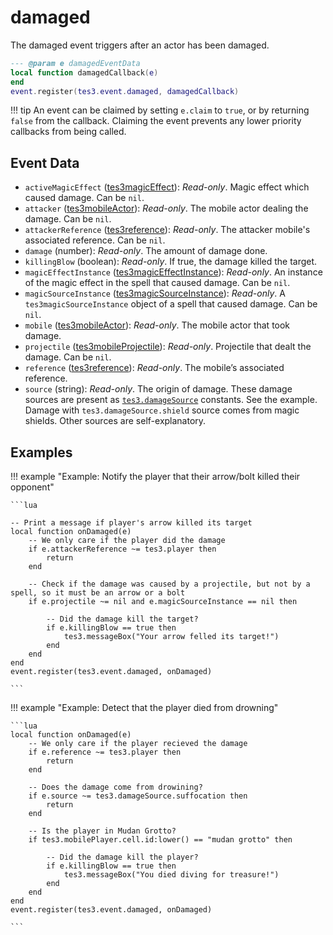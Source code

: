<!---
	This file is autogenerated. Do not edit this file manually. Your changes will be ignored.
	More information: https://github.com/MWSE/MWSE/tree/master/docs
-->

# damaged
<div class="search_terms" style="display: none">damaged</div>

The damaged event triggers after an actor has been damaged.

```lua
--- @param e damagedEventData
local function damagedCallback(e)
end
event.register(tes3.event.damaged, damagedCallback)
```

!!! tip
	An event can be claimed by setting `e.claim` to `true`, or by returning `false` from the callback. Claiming the event prevents any lower priority callbacks from being called.

## Event Data

* `activeMagicEffect` ([tes3magicEffect](../../types/tes3magicEffect)): *Read-only*. Magic effect which caused damage. Can be `nil`.
* `attacker` ([tes3mobileActor](../../types/tes3mobileActor)): *Read-only*. The mobile actor dealing the damage. Can be `nil`.
* `attackerReference` ([tes3reference](../../types/tes3reference)): *Read-only*. The attacker mobile's associated reference. Can be `nil`.
* `damage` (number): *Read-only*. The amount of damage done.
* `killingBlow` (boolean): *Read-only*. If true, the damage killed the target.
* `magicEffectInstance` ([tes3magicEffectInstance](../../types/tes3magicEffectInstance)): *Read-only*. An instance of the magic effect in the spell that caused damage. Can be `nil`.
* `magicSourceInstance` ([tes3magicSourceInstance](../../types/tes3magicSourceInstance)): *Read-only*. A `tes3magicSourceInstance` object of a spell that caused damage. Can be `nil`.
* `mobile` ([tes3mobileActor](../../types/tes3mobileActor)): *Read-only*. The mobile actor that took damage.
* `projectile` ([tes3mobileProjectile](../../types/tes3mobileProjectile)): *Read-only*. Projectile that dealt the damage. Can be `nil`.
* `reference` ([tes3reference](../../types/tes3reference)): *Read-only*. The mobile’s associated reference.
* `source` (string): *Read-only*. The origin of damage. These damage sources are present as [`tes3.damageSource`](https://mwse.github.io/MWSE/references/damage-sources/) constants. See the example. Damage with `tes3.damageSource.shield` source comes from magic shields. Other sources are self-explanatory.

## Examples

!!! example "Example: Notify the player that their arrow/bolt killed their opponent"

	```lua
	
	-- Print a message if player's arrow killed its target
	local function onDamaged(e)
		-- We only care if the player did the damage
		if e.attackerReference ~= tes3.player then
			return
		end
	
		-- Check if the damage was caused by a projectile, but not by a spell, so it must be an arrow or a bolt
		if e.projectile ~= nil and e.magicSourceInstance == nil then
	
			-- Did the damage kill the target?
			if e.killingBlow == true then
				tes3.messageBox("Your arrow felled its target!")
			end
		end
	end
	event.register(tes3.event.damaged, onDamaged)

	```

!!! example "Example: Detect that the player died from drowning"

	```lua
	local function onDamaged(e)
		-- We only care if the player recieved the damage
		if e.reference ~= tes3.player then
			return
		end
	
		-- Does the damage come from drowining?
		if e.source ~= tes3.damageSource.suffocation then
			return
		end
	
		-- Is the player in Mudan Grotto?
		if tes3.mobilePlayer.cell.id:lower() == "mudan grotto" then
	
			-- Did the damage kill the player?
			if e.killingBlow == true then
				tes3.messageBox("You died diving for treasure!")
			end
		end
	end
	event.register(tes3.event.damaged, onDamaged)

	```

